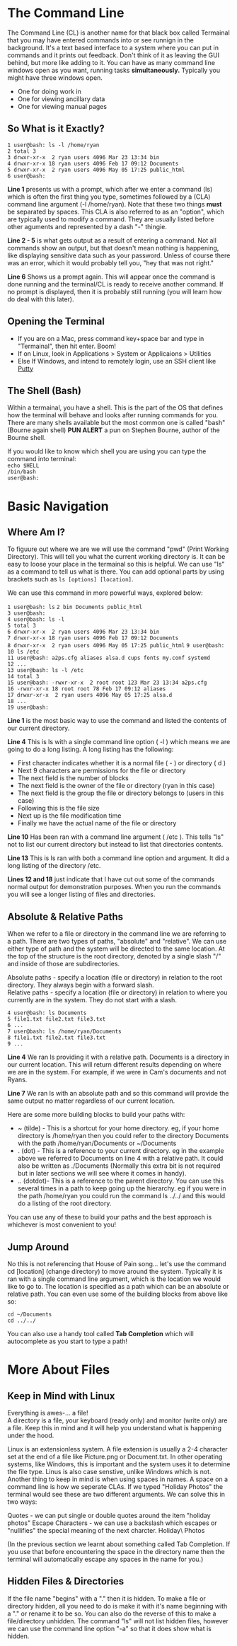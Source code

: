 # The Command Line

The Command Line (CL) is another name for that black box called Termainal that you may have entered commands into or see runnign in the background. It's a text based interface to a system where you can put in commands and it prints out feedback. Don't think of it as leaving the GUI behind, but more like adding to it. You can have as many command line windows open as you want, running tasks **simultaneously.** Typically you might have three windows open. 

- One for doing work in
- One for viewing ancillary data
- One for viewing manual pages

## So What is it Exactly?

`1 user@bash: ls -l /home/ryan`  
`2 total 3`  
`3 drwxr-xr-x  2 ryan users 4096 Mar 23 13:34 bin`  
`4 drwxr-xr-x 18 ryan users 4096 Feb 17 09:12 Documents`  
`5 drwxr-xr-x  2 ryan users 4096 May 05 17:25 public_html`  
`6 user@bash:`  

**Line 1** presents us with a prompt, which after we enter a command (ls) which is often the first thing you type, sometimes followed by a (CLA) command line argument (-l /home/ryan). Note that these two things **must** be separated by spaces. This CLA is also referred to as an "option", which are typically used to modify a command. They are usually listed before other aguments and represented by a dash "-" thingie.

**Line 2 - 5** is what gets output as a result of entering a command. Not all commands show an output, but that doesn't mean nothing is happening, like displaying sensitive data such as your password. Unless of course there was an error, which it would probably tell you, "hey that was not right."

**Line 6** Shows us a prompt again. This will appear once the command is done running and the terminal/CL is ready to receive another command. If no prompt is displayed, then it is probably still running (you will learn how do deal with this later).

## Opening the Terminal

* If you are on a Mac, press command key+space bar and type in "Termainal", then hit enter. Boom!
* If on Linux, look in Applications > System or Applicaions > Utilities
* Else If Windows, and intend to remotely login, use an SSH client like [Putty](http://www.chiark.greenend.org.uk/~sgtatham/putty/download.html)

## The Shell (Bash)

Within a termainal, you have a shell. This is the part of the OS that defines how the terminal will behave and looks after running commands for you. There are many shells available but the most common one is called "bash" (Bourne again shell) **PUN ALERT** a pun on Stephen Bourne, author of the Bourne shell. 

If you would like to know which shell you are using you can type the command into terminal:  
`echo $HELL`  
`/bin/bash`    
`user@bash:`  

# Basic Navigation

## Where Am I?

To figuure out where we are we will use the command "pwd" (Print Working Directory). This will tell you what the current working directory is. It can be easy to loose your place in the termainal so this is helpful. We can use "ls" as a command to tell us what is there. You can add optional parts by using brackets such as `ls [options] [location]`.  

We can use this command in more powerful ways, explored below:  

`1 user@bash: ls`
`2 bin Documents public_html`  
`3 user@bash:`  
`4 user@bash: ls -l`  
`5 total 3`  
`6 drwxr-xr-x  2 ryan users 4096 Mar 23 13:34 bin`  
`7 drwxr-xr-x 18 ryan users 4096 Feb 17 09:12 Documents`  
`8 drwxr-xr-x  2 ryan users 4096 May 05 17:25 public_html`
`9 user@bash:`
`10 ls /etc`  
`11 user@bash: a2ps.cfg aliases alsa.d cups fonts my.conf systemd`  
`12 ...`  
`13 user@bash: ls -l /etc`  
`14 total 3`  
`15 user@bash: -rwxr-xr-x  2 root root 123 Mar 23 13:34 a2ps.cfg`  
`16 -rwxr-xr-x 18 root root 78 Feb 17 09:12 aliases`  
`17 drwxr-xr-x  2 ryan users 4096 May 05 17:25 alsa.d`  
`18 ...`  
`19 user@bash:`  

**Line 1** is the most basic way to use the command and listed the contents of our current directory.

**Line 4** This is ls with a single command line option ( -l ) which means we are going to do a long listing. A long listing has the following:  
* First character indicates whether it is a normal file ( - ) or directory ( d )
* Next 9 characters are permissions for the file or directory
* The next field is the number of blocks 
* The next field is the owner of the file or directory (ryan in this case)
* The next field is the group the file or directory belongs to (users in this case)
* Following this is the file size
* Next up is the file modification time
* Finally we have the actual name of the file or directory

**Line 10** Has been ran with a command line argument ( /etc ). This tells "ls" not to list our current directory but instead to list that directories contents.

**Line 13** This is ls ran with both a command line option and argument. It did a long listing of the directory /etc.

**Lines 12 and 18** just indicate that I have cut out some of the commands normal output for demonstration purposes. When you run the commands you will see a longer listing of files and directories.


## Absolute & Relative Paths

When we refer to a file or directory in the command line we are referring to a path. There are two types of paths, "absolute" and "relative". We can use either type of path and the system will be directed to the same location. At the top of the structure is the root directory, denoted by a single slash "/" and inside of those are subdirectories.  

Absolute paths - specify a location (file or directory) in relation to the root directory. They always begin with a forward slash.  
Relative paths - specify a location (file or directory) in relation to where you currently are in the system. They do not start with a slash.  

`4 user@bash: ls Documents`  
`5 file1.txt file2.txt file3.txt`  
`6 ...`  
`7 user@bash: ls /home/ryan/Documents`  
`8 file1.txt file2.txt file3.txt`  
`9 ...`  

**Line 4** We ran ls providing it with a relative path. Documents is a directory in our current location. This will return different results depending on where we are in the system. For example, if we were in Cam's documents and not Ryans.  

**Line 7** We ran ls with an absolute path and so this command will provide the same output no matter regardless of our current location. 

Here are some more building blocks to build your paths with:

* ~ (tilde) - This is a shortcut for your home directory. eg, if your home directory is /home/ryan then you could refer to the directory Documents with the path /home/ryan/Documents or ~/Documents
* . (dot) - This is a reference to your current directory. eg in the example above we referred to Documents on line 4 with a relative path. It could also be written as ./Documents (Normally this extra bit is not required but in later sections we will see where it comes in handy).
* .. (dotdot)- This is a reference to the parent directory. You can use this several times in a path to keep going up the hierarchy. eg if you were in the path /home/ryan you could run the command ls ../../ and this would do a listing of the root directory.

You can use any of these to build your paths and the best approach is whichever is most convenient to you!

## Jump Around

No this is not referencing that House of Pain song... let's use the command cd [location] (change directory) to move around the system. Typically it is ran with a single command line argument, which is the location we would like to go to. The location is specified as a path which can be an absolute or relative path. You can even use some of the building blocks from above like so:

`cd ~/Documents`  
`cd ../../`  

You can also use a handy tool called **Tab Completion** which will autocomplete as you start to type a path! 

# More About Files

## Keep in Mind with Linux

Everything is awes-... a file!  
A directory is a file, your keyboard (ready only) and monitor (write only) are a file. Keep this in mind and it will help you understand what is happening under the hood. 

Linux is an extensionless system. A file extension is usually a 2-4 character set at the end of a file like Picture.png or Document.txt.  In other operating systems, like Windows, this is important and the system uses it to determine the file type. Linus is also case senstive, unlike Windows which is not. Another thing to keep in mind is when using spaces in names. A space on a command line is how we seperate CLAs. If we typed "Holiday Photos" the terminal would see these are two different arguments. We can solve this in two ways:  

Quotes - we can put single or double quotes around the item "holiday photos" 
Escape Characters - we can use a backslash which escapes or "nullifies" the special meaning of the next charcter. Holiday\ Photos

(In the previous section we learnt about something called Tab Completion. If you use that before encountering the space in the directory name then the terminal will automatically escape any spaces in the name for you.)

## Hidden Files & Directories

If the file name "begins" with a "." then it is hidden. To make a file or directory hidden, all you need to do is make it with it's name beginning with a "." or rename it to be so. You can also do the reverse of this to make a file/directory unhidden. The command "ls" will not list hidden files, however we can use the command line option "-a" so that it does show what is hidden. 
















